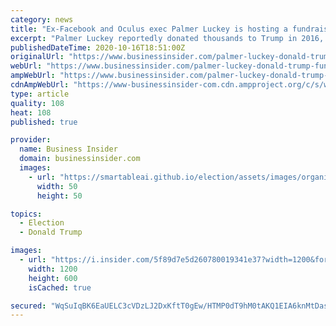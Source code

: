 ```yaml
---
category: news
title: "Ex-Facebook and Oculus exec Palmer Luckey is hosting a fundraiser for President Donald Trump this weekend"
excerpt: "Palmer Luckey reportedly donated thousands to Trump in 2016, and his company, Anduril, has been awarded a contract to build a \"virtual\" border wall."
publishedDateTime: 2020-10-16T18:51:00Z
originalUrl: "https://www.businessinsider.com/palmer-luckey-donald-trump-fundraisiner-reelection-campaign-2020-10"
webUrl: "https://www.businessinsider.com/palmer-luckey-donald-trump-fundraisiner-reelection-campaign-2020-10"
ampWebUrl: "https://www.businessinsider.com/palmer-luckey-donald-trump-fundraisiner-reelection-campaign-2020-10?amp"
cdnAmpWebUrl: "https://www-businessinsider-com.cdn.ampproject.org/c/s/www.businessinsider.com/palmer-luckey-donald-trump-fundraisiner-reelection-campaign-2020-10?amp"
type: article
quality: 108
heat: 108
published: true

provider:
  name: Business Insider
  domain: businessinsider.com
  images:
    - url: "https://smartableai.github.io/election/assets/images/organizations/businessinsider.com-50x50.jpg"
      width: 50
      height: 50

topics:
  - Election
  - Donald Trump

images:
  - url: "https://i.insider.com/5f89d7e5d260780019341e37?width=1200&format=jpeg"
    width: 1200
    height: 600
    isCached: true

secured: "WqSuIqBK6EaUELC3cVDzLJ2DxKftT0gEw/HTMP0dT9hM0tAKQ1EIA6knMtDasuMxgj+ek7IikhQgPUaTw9XCuyMDck7sDbPQiNbmXitWHlAWdRIAoF/ZLlf2Sg13ugzXaAjaoVWRH3dH4CuFzmoNZH5mxFHPov9LK4nBvqdUWgQzCd+NOKsM2RAC/R5U8vNS/0Tu6OivDJd0nA1oWK5Db7rAi03ggaPts6PzBGJ3N4fZBiF9W4oV48G5y+uZdjrhHIy4OECnorWYTm9HFRUC/F6wHiQcsgA+K/9HVUee0xLD9Bs7u7VtmMxRGkEL4KSRrIzKt1cyTRQtK7F7+ibujmfWzWKoq7Lcfm6RtrmY12Q=;5RFVNwVYmK/7HMhlvXGZsw=="
---
```


